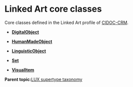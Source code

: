 # Linked Art core classes

Core classes defined in the Linked Art profile of [CIDOC-CRM](http://www.cidoc-crm.org/html/5.0.4/cidoc-crm.html).

-   **[DigitalObject](../../concepts/supertypes/digitalobject.md)**  

-   **[HumanMadeObject](../../concepts/supertypes/humanmadeobject.md)**  

-   **[LinguisticObject](../../concepts/supertypes/linguisticobject.md)**  

-   **[Set](../../concepts/supertypes/set.md)**  

-   **[VisualItem](../../concepts/supertypes/visualitem.md)**  


**Parent topic:**[LUX supertype taxonomy](../../concepts/supertypes/supertypes.md)


